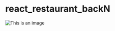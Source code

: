 # react_restaurant_backN
![This is an image](https://res.cloudinary.com/pei7pei8luobo/image/upload/v1630414787/homepage_rh2ksx.png)
